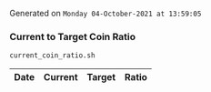Generated on `Monday 04-October-2021 at 13:59:05`

### Current to Target Coin Ratio
`current_coin_ratio.sh`

Date|Current|Target|Ratio
---|---|---|---

